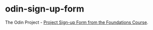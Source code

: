 # odin-sign-up-form
The Odin Project - [Project Sign-up Form from the Foundations Course](https://www.theodinproject.com/lessons/node-path-intermediate-html-and-css-sign-up-form).
